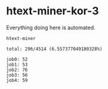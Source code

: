 # htext-miner-kor-3

Everything doing here is automated.

```
htext-miner

total: 296/4514 (6.557377049180328%)

job0: 52
job1: 53
job2: 76
job3: 56
job4: 59
```